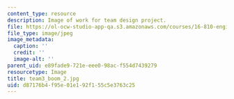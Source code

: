 ```yaml
---
content_type: resource
description: Image of work for team design project.
file: https://ol-ocw-studio-app-qa.s3.amazonaws.com/courses/16-810-engineering-design-and-rapid-prototyping-january-iap-2005/d87176b4f95e01e192f155c5e3763c25_team3_boom_2.jpg
file_type: image/jpeg
image_metadata:
  caption: ''
  credit: ''
  image-alt: ''
parent_uid: e89fade9-721e-eee0-98ac-f554d7439279
resourcetype: Image
title: team3_boom_2.jpg
uid: d87176b4-f95e-01e1-92f1-55c5e3763c25
---
```


